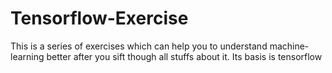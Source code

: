 # Tensorflow-Exercise
This is a series of exercises which can help you to understand machine-learning better after you sift though all stuffs about it. Its basis is tensorflow
